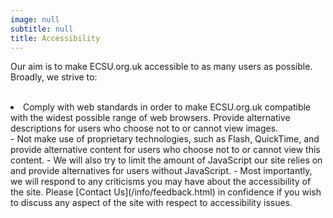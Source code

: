 ```yaml
---
image: null
subtitle: null
title: Accessibility
---
```


Our aim is to make ECSU.org.uk accessible to as many users as possible. Broadly, we strive to:<br/><br/>


<li>Comply with web standards in order to make ECSU.org.uk compatible with the widest possible range of web browsers.
Provide alternative descriptions for users who choose not to or cannot view images.</li>
- Not make use of proprietary technologies, such as Flash, QuickTime, and provide alternative content for users who choose not to or cannot view this content.
- We will also try to limit the amount of JavaScript our site relies on and provide alternatives for users without JavaScript.
- Most importantly, we will respond to any criticisms you may have about the accessibility of the site. Please [Contact Us](/info/feedback.html) in confidence if you wish to discuss any aspect of the site with respect to accessibility issues.